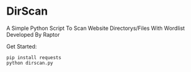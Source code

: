 # DirScan
A Simple Python Script To Scan Website Directorys/Files With Wordlist
Developed By Raptor

Get Started:
```
pip install requests
python dirscan.py
```
